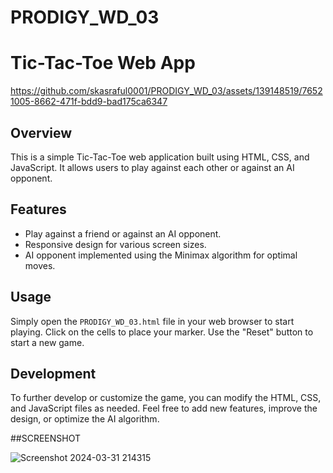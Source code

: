 # PRODIGY_WD_03

# Tic-Tac-Toe Web App

https://github.com/skasraful0001/PRODIGY_WD_03/assets/139148519/76521005-8662-471f-bdd9-bad175ca6347

## Overview

This is a simple Tic-Tac-Toe web application built using HTML, CSS, and JavaScript. It allows users to play against each other or against an AI opponent.

## Features

- Play against a friend or against an AI opponent.
- Responsive design for various screen sizes.
- AI opponent implemented using the Minimax algorithm for optimal moves.

## Usage

Simply open the `PRODIGY_WD_03.html` file in your web browser to start playing. Click on the cells to place your marker. Use the "Reset" button to start a new game.

## Development

To further develop or customize the game, you can modify the HTML, CSS, and JavaScript files as needed. Feel free to add new features, improve the design, or optimize the AI algorithm.

##SCREENSHOT

![Screenshot 2024-03-31 214315](https://github.com/skasraful0001/PRODIGY_WD_03/assets/139148519/6778d9ff-4b6f-4fe4-82e3-a1f93ce86f79)
